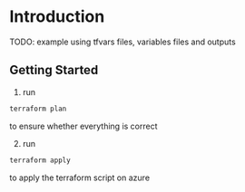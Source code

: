 # Introduction 
TODO: example using tfvars files, variables files and outputs

## Getting Started

1. run 
```bash
terraform plan
```
to ensure whether everything is correct

2. run 
```bash
terraform apply 
```
to apply the terraform script on azure
